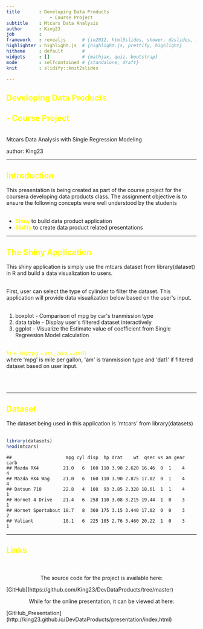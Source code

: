 ```yaml
---
title       : Developing Data Products 
                - Course Project  
subtitle    : Mtcars Data Analysis
author      : King23
job         : 
framework   : revealjs      # {io2012, html5slides, shower, dzslides, ...}
highlighter : highlight.js  # {highlight.js, prettify, highlight}
hitheme     : default       # 
widgets     : []            # {mathjax, quiz, bootstrap}
mode        : selfcontained # {standalone, draft}
knit        : slidify::knit2slides

---
```



## <font color="yellow">Developing Data Products 
## - Course Project </font>
<br>
Mtcars Data Analysis with Single Regression Modeling

author: King23


---

## <font color="yellow">Introduction</font>

<p style="text-align: left;" markdown="1">
This presentation is being created as part of the course project for the coursera developing data products class. The assignment objective is to ensure the following concepts were well understood by the students 
<br><br> </p>  


+ <font color="yellow">**Shiny**</font> to build data product application  
+ <font color="yellow">**Slidify**</font> to create data product related presentations

---
## <font color="yellow">The Shiny Application</font>  

<p style="text-align: left;" markdown="1">
This shiny application is simply use the mtcars dataset from library(dataset) in R and build a data visualization to users.  <br><br>

First, user can select the type of cylinder to filter the dataset. This application will provide data visualization below based on the user's input.  <br><br>

1) boxplot    - Comparison of mpg by car's tranmission type <br>
2) data table - Display user's filtered dataset interactively  <br>
3) ggplot     - Visualize the Estimate value of coefficient from Single Regreesion Model calculation  <br><br>

<font color="yellow">fit <- lm(mpg ~ am , data = dat1) </font> <br>
where 'mpg' is mile per gallon, 'am' is tranmission type and 'dat1' if filtered dataset based on user input.


<br><br> </p>

---

## <font color="yellow">Dataset</font>
<p style="text-align: left;" markdown="1">
The dataset being used in this application is 'mtcars' from  
library(datasets) <br><br> </p>  


```r
library(datasets)
head(mtcars)
```

```
##                    mpg cyl disp  hp drat    wt  qsec vs am gear carb
## Mazda RX4         21.0   6  160 110 3.90 2.620 16.46  0  1    4    4
## Mazda RX4 Wag     21.0   6  160 110 3.90 2.875 17.02  0  1    4    4
## Datsun 710        22.8   4  108  93 3.85 2.320 18.61  1  1    4    1
## Hornet 4 Drive    21.4   6  258 110 3.08 3.215 19.44  1  0    3    1
## Hornet Sportabout 18.7   8  360 175 3.15 3.440 17.02  0  0    3    2
## Valiant           18.1   6  225 105 2.76 3.460 20.22  1  0    3    1
```

---

## <font color="yellow">Links</font></p>  
<br>
<p style="text-align: center;" markdown="1">
The source code for the project is available here: </p> [GitHub](https://github.com/King23/DevDataProducts/tree/master)  

<br>

<p style="text-align: center;" markdown="1">
While for the online presentation, it can be viewed at here:</p> [GitHub_Presentation](http://king23.github.io/DevDataProducts/presentation/index.html)  
 
